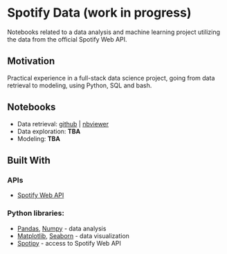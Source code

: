 # Spotify Data (work in progress)

Notebooks related to a data analysis and machine learning project utilizing the data from the official Spotify Web API.

## Motivation

Practical experience in a full-stack data science project, going from data retrieval to modeling, using Python, SQL and bash.

## Notebooks

* Data retrieval: [github](https://github.com/tgel0/spotify-data/blob/master/notebooks/SpotifyDataRetrieval.ipynb) | [nbviewer](http://nbviewer.jupyter.org/github/tgel0/spotify-data/blob/master/notebooks/SpotifyDataRetrieval.ipynb)
* Data exploration: **TBA**
* Modeling: **TBA**

## Built With

### APIs

+ [Spotify Web API](https://developer.spotify.com/documentation/web-api/)

### Python libraries:

* [Pandas](http://pandas.pydata.org/), [Numpy](http://www.numpy.org/) - data analysis
* [Matplotlib](https://matplotlib.org/), [Seaborn](https://seaborn.pydata.org/) - data visualization
* [Spotipy](https://spotipy.readthedocs.io/) - access to Spotify Web API
